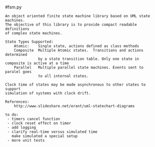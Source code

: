 #fsm.py

    An object oriented finite state machine library based on UML state machines.
    The objective of this library is to provide compact readable definitions
    of complex state machines.
    
    State Types Supported:
        Atomic:    Single state, actions defined as class methods
        Composite  Multiple Atomic states.  Transitions and actions determined
                   by a state transition table. Only one state in composite is active at a time
        Parallel   Multiple parallel state machines. Events sent to paralel goes
                   to all internal states.
     
    Clock time of states may be made asynchronous to other states to support
    simulation of systems with clock drift.
     
    References:
        http://www.slideshare.net/erant/uml-statechart-diagrams
    
    to do:
     - timers cancel function
     - clock reset effect on timer
     - add logging
     - clarify real-time versus simulated time
       make simulated a special setup
     - more unit tests
